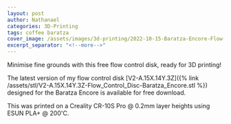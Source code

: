 ```yaml
---
layout: post
author: Nathanael
categories: 3D-Printing
tags: coffee baratza
cover_image: /assets/images/3d-printing/2022-10-15-Baratza-Encore-Flow-Control-Disk/IMG_20221115_225002.jpg
excerpt_separator: "<!--more-->"
---
```

Minimise fine grounds with this free flow control disk, ready for 3D printing!
<!--more-->

The latest version of my flow control disk [V2-A.15X.14Y.3Z]({% link /assets/stl/V2-A.15X.14Y.3Z-Flow_Control_Disc-Baratza_Encore.stl %}) designed for the Baratza Encore is available for free download.

This was printed on a Creality CR-10S Pro @ 0.2mm layer heights using ESUN PLA+ @ 200'C.
